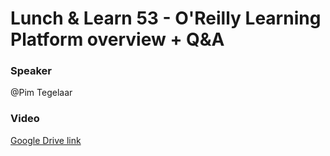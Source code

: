 # Lunch & Learn 53 - O'Reilly Learning Platform overview + Q&A

### Speaker
@Pim Tegelaar

### Video
[Google Drive link](https://drive.google.com/file/d/1iBgRLzoBSSRgm5ZUv-jQDiT-F0hDuWpG/view?usp=sharing)